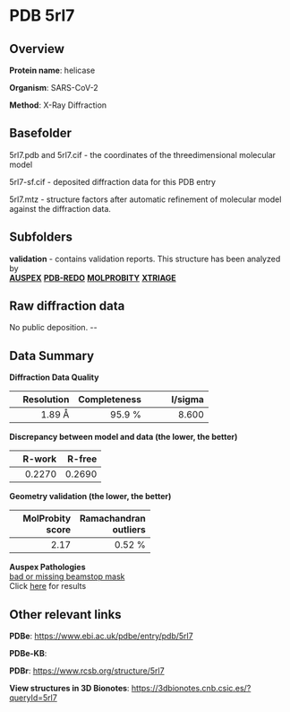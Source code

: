 # PDB 5rl7

## Overview

**Protein name**: helicase

**Organism**: SARS-CoV-2

**Method**: X-Ray Diffraction



## Basefolder

5rl7.pdb and 5rl7.cif - the coordinates of the threedimensional molecular model

5rl7-sf.cif - deposited diffraction data for this PDB entry

5rl7.mtz - structure factors after automatic refinement of molecular model against the diffraction data.

## Subfolders





**validation** - contains validation reports. This structure has been analyzed by <br>[**AUSPEX**](https://github.com/thorn-lab/coronavirus_structural_task_force/tree/master/pdb/helicase/SARS-CoV-2/5rl7/validation/auspex) [**PDB-REDO**](https://github.com/thorn-lab/coronavirus_structural_task_force/tree/master/pdb/helicase/SARS-CoV-2/5rl7/validation/pdb-redo) [**MOLPROBITY**](https://github.com/thorn-lab/coronavirus_structural_task_force/tree/master/pdb/helicase/SARS-CoV-2/5rl7/validation/molprobity) [**XTRIAGE**](https://github.com/thorn-lab/coronavirus_structural_task_force/blob/master/pdb/helicase/SARS-CoV-2/5rl7/validation/Xtriage_output.log)  



## Raw diffraction data

No public deposition. --<br> 

## Data Summary
**Diffraction Data Quality**

|   | Resolution | Completeness| I/sigma |
|---|-------------:|----------------:|--------------:|
|   |1.89 Å|95.9  %|<img width=50/>8.600|

**Discrepancy between model and data (the lower, the better)**

|   | **R-work**| **R-free**   
|---|-------------:|----------------:|           
||  0.2270|  0.2690|

**Geometry validation (the lower, the better)**

|   |**MolProbity<br>score**| **Ramachandran<br>outliers** 
|---|-------------:|----------------:|
||  2.17|  0.52 %|

**Auspex Pathologies**<br> [bad or missing beamstop mask](https://www.auspex.de/pathol/#2)<br>Click [here](https://github.com/thorn-lab/coronavirus_structural_task_force/blob/master/pdb/helicase/SARS-CoV-2/5rl7/validation/auspex/5rl7_auspex_comments.txt)  for results

 



## Other relevant links 
**PDBe**:  https://www.ebi.ac.uk/pdbe/entry/pdb/5rl7

**PDBe-KB**:  
 
**PDBr**: https://www.rcsb.org/structure/5rl7 

**View structures in 3D Bionotes**: https://3dbionotes.cnb.csic.es/?queryId=5rl7

